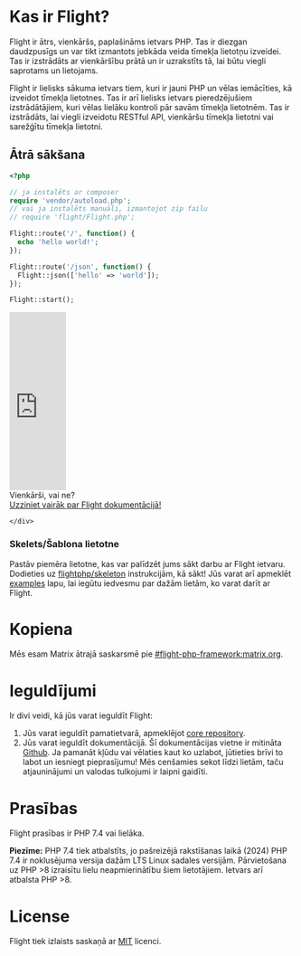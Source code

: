 # Kas ir Flight?

Flight ir ātrs, vienkāršs, paplašināms ietvars PHP. Tas ir diezgan daudzpusīgs un var tikt izmantots jebkāda veida tīmekļa lietotņu izveidei. Tas ir izstrādāts ar vienkāršību prātā un ir uzrakstīts tā, lai būtu viegli saprotams un lietojams.

Flight ir lielisks sākuma ietvars tiem, kuri ir jauni PHP un vēlas iemācīties, kā izveidot tīmekļa lietotnes. Tas ir arī lielisks ietvars pieredzējušiem izstrādātājiem, kuri vēlas lielāku kontroli pār savām tīmekļa lietotnēm. Tas ir izstrādāts, lai viegli izveidotu RESTful API, vienkāršu tīmekļa lietotni vai sarežģītu tīmekļa lietotni.

## Ātrā sākšana

```php
<?php

// ja instalēts ar composer
require 'vendor/autoload.php';
// vai ja instalēts manuāli, izmantojot zip failu
// require 'flight/Flight.php';

Flight::route('/', function() {
  echo 'hello world!';
});

Flight::route('/json', function() {
  Flight::json(['hello' => 'world']);
});

Flight::start();
```

<div class="flight-block-video">
  <div class="row">
    <div class="col-12 col-md-6 position-relative video-wrapper">
      <iframe class="video-bg" width="100vw" height="315" src="https://www.youtube.com/embed/VCztp1QLC2c?si=W3fSWEKmoCIlC7Z5" title="YouTube video player" frameborder="0" allow="accelerometer; autoplay; clipboard-write; encrypted-media; gyroscope; picture-in-picture; web-share" allowfullscreen></iframe>
    </div>
    <div class="col-12 col-md-6 text-center mt-5 pt-5">
      <span class="fligth-title-video">Vienkārši, vai ne?</span>
      <br>
      <a href="https://docs.flightphp.com/learn">Uzziniet vairāk par Flight dokumentācijā!</a>

    </div>
  </div>
</div>

### Skelets/Šablona lietotne

Pastāv piemēra lietotne, kas var palīdzēt jums sākt darbu ar Flight ietvaru. Dodieties uz [flightphp/skeleton](https://github.com/flightphp/skeleton) instrukcijām, kā sākt! Jūs varat arī apmeklēt [examples](examples) lapu, lai iegūtu iedvesmu par dažām lietām, ko varat darīt ar Flight.

# Kopiena

Mēs esam Matrix ātrajā saskarsmē pie [#flight-php-framework:matrix.org](https://matrix.to/#/#flight-php-framework:matrix.org).

# Ieguldījumi

Ir divi veidi, kā jūs varat ieguldīt Flight:

1. Jūs varat ieguldīt pamatietvarā, apmeklējot [core repository](https://github.com/flightphp/core). 
1. Jūs varat ieguldīt dokumentācijā. Šī dokumentācijas vietne ir mitināta [Github](https://github.com/flightphp/docs). Ja pamanāt kļūdu vai vēlaties kaut ko uzlabot, jūtieties brīvi to labot un iesniegt pieprasījumu! Mēs cenšamies sekot līdzi lietām, taču atjauninājumi un valodas tulkojumi ir laipni gaidīti.

# Prasības

Flight prasības ir PHP 7.4 vai lielāka.

**Piezīme:** PHP 7.4 tiek atbalstīts, jo pašreizējā rakstīšanas laikā (2024) PHP 7.4 ir noklusējuma versija dažām LTS Linux sadales versijām. Pārvietošana uz PHP >8 izraisītu lielu neapmierinātību šiem lietotājiem. Ietvars arī atbalsta PHP >8.

# License

Flight tiek izlaists saskaņā ar [MIT](https://github.com/flightphp/core/blob/master/LICENSE) licenci.